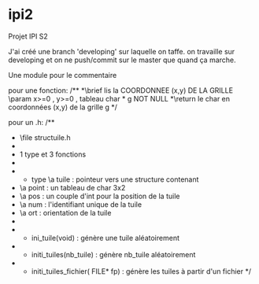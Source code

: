 # ipi2
Projet IPI S2

J'ai créé une branch 'developing' sur laquelle on taffe. on travaille sur developing et on ne push/commit sur le master que quand ça marche.

Une module pour le commentaire

pour une fonction:
/**
 *\brief lis la COORDONNEE (x,y) DE LA GRILLE
  \param x>=0 , y>=0 , tableau char * g NOT NULL
 *\return le char en coordonnées (x,y) de la grille g
*/

pour un .h:
/**
 * \file structuile.h
 * 
 * 1 type et 3 fonctions
 * 
 * - type \a tuile : pointeur vers une structure contenant 
 * \a point : un tableau de char 3x2 
 * \a pos : un couple d'int pour la position de la tuile
 * \a num : l'identifiant unique de la tuile
 * \a ort : orientation de la tuile
 * 
 * - ini_tuile(void) : génère une tuile aléatoirement
 * - initi_tuiles(nb_tuile) : génère nb_tuile aléatoirement
 * - initi_tuiles_fichier( FILE* fp) : génère les tuiles à partir d'un fichier
 */
